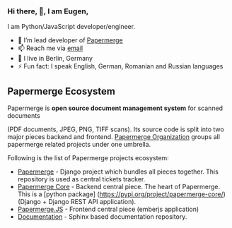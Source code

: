 ### Hi there, 👋, I am Eugen,

I am Python/JavaScript developer/engineer.

- 🌱 I’m lead developer of [Papermerge](https://www.papermerge.com)
- 📫 Reach me via [email](mailto:eugen@papermerge.com)
- :round_pushpin: I live in Berlin, Germany
- ⚡ Fun fact: I speak English, German, Romanian and Russian languages

## Papermerge Ecosystem

Papermerge is **open source document management system** for scanned documents

(PDF documents, JPEG, PNG, TIFF scans). Its source code is split into two major
pieces backend and frontend. [Papermerge Organization](https://github.com/papermerge) groups all papermerge related projects under
one umbrella.

Following is the list of Papermerge projects ecosystem:


* [Papermerge](https://github.com/ciur/papermerge) - Django project which
  bundles all pieces together. This repository is used as central tickets
  tracker.
* [Papermerge Core](https://github.com/papermerge/papermerge-core) - Backend
  central piece. The heart of Papermerge. This is a [python package]
  (https://pypi.org/project/papermerge-core/) (Django + Django REST API
  application).
* [Papermerge.JS](https://github.com/papermerge/papermerge.js) - Frontend
  central piece (emberjs application)
* [Documentation](https://github.com/papermerge/documentation) - Sphinx based
  documentation repository.
